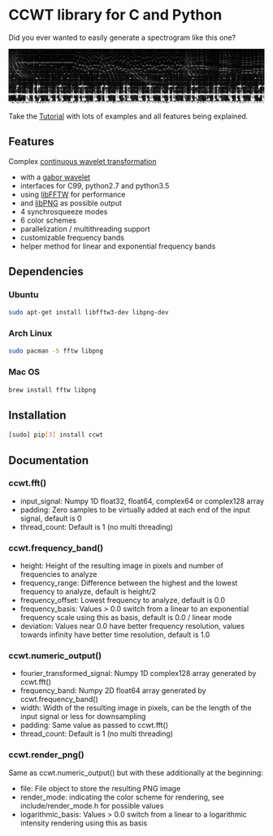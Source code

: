 # CCWT library for C and Python

Did you ever wanted to easily generate a spectrogram like this one?

![spectrogram](https://raw.githubusercontent.com/Lichtso/CCWT/gallery/teaser.png)

Take the [Tutorial](https://github.com/Lichtso/CCWT/wiki/Tutorial) with lots of examples and all features being explained.


## Features
Complex [continuous wavelet transformation](https://en.wikipedia.org/wiki/Continuous_wavelet_transform)
- with a [gabor wavelet](https://en.wikipedia.org/wiki/Gabor_wavelet)
- interfaces for C99, python2.7 and python3.5
- using [libFFTW](http://www.fftw.org) for performance
- and [libPNG](http://www.libpng.org/pub/png/libpng.html) as possible output
- 4 synchrosqueeze modes
- 6 color schemes
- parallelization / multithreading support
- customizable frequency bands
- helper method for linear and exponential frequency bands


## Dependencies

### Ubuntu
```bash
sudo apt-get install libfftw3-dev libpng-dev
```

### Arch Linux
```bash
sudo pacman -S fftw libpng
```

### Mac OS
```bash
brew install fftw libpng
```


## Installation
```bash
[sudo] pip[3] install ccwt
```


## Documentation

### ccwt.fft()
- input_signal: Numpy 1D float32, float64, complex64 or complex128 array
- padding: Zero samples to be virtually added at each end of the input signal, default is 0
- thread_count: Default is 1 (no multi threading)

### ccwt.frequency_band()
- height: Height of the resulting image in pixels and number of frequencies to analyze
- frequency_range: Difference between the highest and the lowest frequency to analyze, default is height/2
- frequency_offset: Lowest frequency to analyze, default is 0.0
- frequency_basis: Values > 0.0 switch from a linear to an exponential frequency scale using this as basis, default is 0.0 / linear mode
- deviation: Values near 0.0 have better frequency resolution, values towards infinity have better time resolution, default is 1.0

### ccwt.numeric_output()
- fourier_transformed_signal: Numpy 1D complex128 array generated by ccwt.fft()
- frequency_band: Numpy 2D float64 array generated by ccwt.frequency_band()
- width: Width of the resulting image in pixels, can be the length of the input signal or less for downsampling
- padding: Same value as passed to ccwt.fft()
- thread_count: Default is 1 (no multi threading)

### ccwt.render_png()
Same as ccwt.numeric_output() but with these additionally at the beginning:
- file: File object to store the resulting PNG image
- render_mode: indicating the color scheme for rendering, see include/render_mode.h for possible values
- logarithmic_basis: Values > 0.0 switch from a linear to a logarithmic intensity rendering using this as basis
